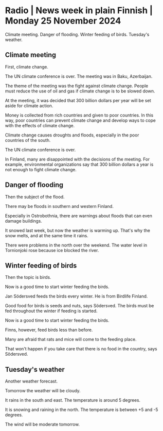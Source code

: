 # Radio \| News week in plain Finnish \| Monday 25 November 2024

Climate meeting. Danger of flooding. Winter feeding of birds. Tuesday's weather.

## Climate meeting

First, climate change.

The UN climate conference is over. The meeting was in Baku, Azerbaijan.

The theme of the meeting was the fight against climate change. People must reduce the use of oil and gas if climate change is to be slowed down.

At the meeting, it was decided that 300 billion dollars per year will be set aside for climate action.

Money is collected from rich countries and given to poor countries. In this way, poor countries can prevent climate change and develop ways to cope with the effects of climate change.

Climate change causes droughts and floods, especially in the poor countries of the south.

The UN climate conference is over.

In Finland, many are disappointed with the decisions of the meeting. For example, environmental organizations say that 300 billion dollars a year is not enough to fight climate change.

## Danger of flooding

Then the subject of the flood.

There may be floods in southern and western Finland.

Especially in Ostrobothnia, there are warnings about floods that can even damage buildings.

It snowed last week, but now the weather is warming up. That's why the snow melts, and at the same time it rains.

There were problems in the north over the weekend. The water level in Tornionjoki rose because ice blocked the river.

## Winter feeding of birds

Then the topic is birds.

Now is a good time to start winter feeding the birds.

Jan Södersved feeds the birds every winter. He is from Birdlife Finland.

Good food for birds is seeds and nuts, says Södersved. The birds must be fed throughout the winter if feeding is started.

Now is a good time to start winter feeding the birds.

Finns, however, feed birds less than before.

Many are afraid that rats and mice will come to the feeding place.

That won't happen if you take care that there is no food in the country, says Södersved.

## Tuesday's weather

Another weather forecast.

Tomorrow the weather will be cloudy.

It rains in the south and east. The temperature is around 5 degrees.

It is snowing and raining in the north. The temperature is between +5 and -5 degrees.

The wind will be moderate tomorrow.

